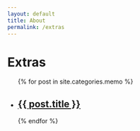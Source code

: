 ```yaml
---
layout: default
title: About
permalink: /extras
---
```

# Extras

<ul class="post-list archive-ul">
  {% for post in site.categories.memo %}
    <li class="archive-li">
      <h2>
        <a class="post-link" href="{{ post.url | prepend: site.baseurl }}">{{ post.title }}</a>
      </h2>
    </li>
  {% endfor %}
</ul>
